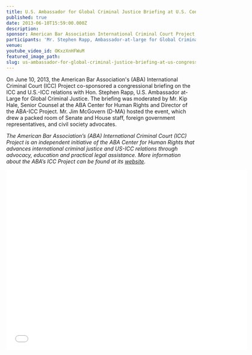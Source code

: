 ```yaml
---
title: U.S. Ambassador for Global Criminal Justice Briefing at U.S. Congress
published: true
date: 2013-06-10T15:59:00.000Z
description:
sponsor: American Bar Association International Criminal Court Project; Washington Working Group on the International Criminal Court
participants: 'Mr. Stephen Rapp, Ambassador-at-large for Global Criminal Justice; Moderator Mr. Kip Hale, Senior Counsel at the American Bar Association Center for Human Rights and Director of the American Bar Association International Criminal Court Project'
venue:
youtube_video_id: OKxzXnHFWuM
featured_image_path:
slug: us-ambassador-for-global-criminal-justice-briefing-at-us-congress
---
```



On June 10, 2013, the American Bar Association's (ABA) International Criminal Court (ICC) Project co-sponsored a congressional briefing on the ICC and U.S.-ICC relations with Hon. Stephen Rapp, U.S. Ambassador at-Large for Global Criminal Justice. The briefing was moderated by Mr. Kip Hale, Senior Counsel at the ABA Center for Human Rights and Director of the ABA-ICC Project. Mr. Jim McGovern (D-MA) hosted the event, which drew a packed room of Senate and House staff, foreign government representatives, and civil society advocates.

*The American Bar Association’s (ABA) International Criminal Court (ICC) Project is an independent initiative of the ABA Center for Human Rights that advances international criminal justice and US-ICC relations through advocacy, education and practical legal assistance. More information about the ABA’s ICC Project can be found at its&nbsp;[website](https://www.aba-icc.org/).*

<iframe width="640" height="480" src="//www.youtube.com/embed/pXC1HlydJXg" frameborder="0" allowfullscreen=""></iframe>
